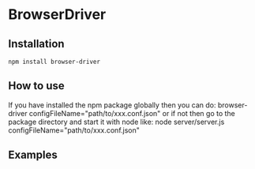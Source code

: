 # BrowserDriver

## Installation
    npm install browser-driver

## How to use
If you have installed the npm package globally then you can do:
    browser-driver configFileName="path/to/xxx.conf.json"
or if not then go to the package directory and start it with node like:
    node server/server.js configFileName="path/to/xxx.conf.json"

## Examples

